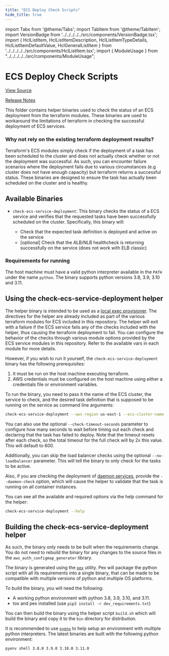 ```yaml
---
title: "ECS Deploy Check Scripts"
hide_title: true
---
```


import Tabs from '@theme/Tabs';
import TabItem from '@theme/TabItem';
import VersionBadge from '../../../../../src/components/VersionBadge.tsx';
import { HclListItem, HclListItemDescription, HclListItemTypeDetails, HclListItemDefaultValue, HclGeneralListItem } from '../../../../../src/components/HclListItem.tsx';
import { ModuleUsage } from "../../../../../src/components/ModuleUsage";

<VersionBadge repoTitle="Amazon ECS" version="0.35.15" lastModifiedVersion="0.35.3"/>

# ECS Deploy Check Scripts

<a href="https://github.com/gruntwork-io/terraform-aws-ecs/tree/v0.35.15/modules/ecs-deploy-check-binaries" className="link-button" title="View the source code for this module in GitHub.">View Source</a>

<a href="https://github.com/gruntwork-io/terraform-aws-ecs/releases/tag/v0.35.3" className="link-button" title="Release notes for only versions which impacted this module.">Release Notes</a>

This folder contains helper binaries used to check the status of an ECS deployment from the terraform modules. These
binaries are used to workaround the limitations of terraform in checking the successful deployment of ECS services.

### Why not rely on the existing terraform deployment results?

Terraform's ECS modules simply check if the deployment of a task has been scheduled to the cluster and does not actually
check whether or not the deployment was successful. As such, you can encounter failure scenarios where the deployment
fails due to various circumstances (e.g cluster does not have enough capacity) but terraform returns a successful
status. These binaries are designed to ensure the task has actually been scheduled on the cluster and is healthy.

## Available Binaries

*   `check-ecs-service-deployment`: This binary checks the status of a ECS service and verifies that the requested tasks
    have been successfully scheduled on the cluster. Specifically, this binary will:

    *   Check that the expected task definition is deployed and active on the service
    *   \[optional] Check that the ALB/NLB healthcheck is returning successfully on the service (does not work with ELB
        classic)

### Requirements for running

The host machine must have a valid python interpreter available in the `PATH` under the name `python`. The binary
supports python versions  3.8, 3.9, 3.10 and 3.11.

## Using the check-ecs-service-deployment helper

The helper binary is intended to be used as a [local exec
provisioner](https://www.terraform.io/docs/provisioners/local-exec.html). The directives for the helper are already
included as part of the various terraform modules for ECS included in this repository. The helper will exit with a
failure if the ECS service fails any of the checks included with the helper, thus causing the terraform deployment to
fail. You can configure the behavior of the checks through various module options provided by the ECS service modules in
this repository. Refer to the available vars in each module for more details.

However, if you wish to run it yourself, the `check-ecs-service-deployment` binary has the following prerequisites:

1.  It must be run on the host machine executing terraform.
2.  AWS credentials must be configured on the host machine using either a credentials file or environment variables.

To run the binary, you need to pass it the name of the ECS cluster, the service to check, and the desired task
definition that is supposed to be running on the service as command line arguments:

```bash
check-ecs-service-deployment --aws-region us-east-1 --ecs-cluster-name my-ecs-cluster --ecs-service-name my-ecs-service --ecs-task-definition nginx:1
```

You can also use the optional `--check-timeout-seconds` parameter to configure how many seconds to wait before timing
out each check and declaring that the task has failed to deploy. Note that the timeout resets after each check, so the
total timeout for the full check will by 2x this value. This will default to 600.

Additionally, you can skip the load balancer checks using the optional `--no-loadbalancer` parameter. This will tell the
binary to only check for the tasks to be active.

Also, if you are checking the deployment of [daemon
services](https://docs.aws.amazon.com/AmazonECS/latest/developerguide/ecs_services.html#service_scheduler_daemon),
provide the `--daemon-check` option, which will cause the helper to validate that the task is running on all container
instances.

You can see all the available and required options via the help command for the helper:

```bash
check-ecs-service-deployment --help
```

## Building the check-ecs-service-deployment helper

As such, the binary only needs to be built when the requirements change. You do not need to rebuild the binary for any
changes to the source files in the `aws_auth_configmap_generator` library.

The binary is generated using the [`pex`](https://pex.readthedocs.io/en/stable/whatispex.html) utility. Pex will package
the python script with all its requirements into a single binary, that can be made to be compatible with multiple
versions of python and multiple OS platforms.

To build the binary, you will need the following:

*   A working python environment with python 3.8, 3.9, 3.10, and 3.11.
*   tox and pex installed (use `pip3 install -r dev_requirements.txt`)

You can then build the binary using the helper script `build.sh` which will build the binary and copy it to the `bin`
directory for distribution.

It is recommended to use [`pyenv`](https://github.com/pyenv/pyenv) to help setup an environment with multiple python
interpreters. The latest binaries are built with the following python environment:

```bash
pyenv shell 3.8.0 3.9.0 3.10.0 3.11.0
```


<!-- ##DOCS-SOURCER-START
{
  "originalSources": [
    "https://github.com/gruntwork-io/terraform-aws-ecs/tree/v0.35.15/modules/ecs-deploy-check-binaries/readme.md",
    "https://github.com/gruntwork-io/terraform-aws-ecs/tree/v0.35.15/modules/ecs-deploy-check-binaries/variables.tf",
    "https://github.com/gruntwork-io/terraform-aws-ecs/tree/v0.35.15/modules/ecs-deploy-check-binaries/outputs.tf"
  ],
  "sourcePlugin": "module-catalog-api",
  "hash": "f714409a037ae9c69f9caa01141d1044"
}
##DOCS-SOURCER-END -->
